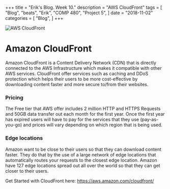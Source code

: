 +++
title = "Erik's Blog. Week 10."
description = "AWS CloudFront"
tags = [
    "Blog",
    "beats",
    "Erik",
    "COMP 480",
    "Project 5",
]
date = "2018-11-02"
categories = [
    "Blog",
]
+++

![AWS CloudFront](https://cloudacademy.com/wp-content/uploads/2014/05/cloudfront_logo-1.jpg)
# Amazon CloudFront
Amazon CloudFront is a Content Delivery Network (CDN) that is directly connected to the AWS Infrastructure which makes it compatible with other AWS services. CloudFront offer services such as caching and DDoS protection which helps their users to be more cost-effective by downloading content faster and more secure to/from their websites.

### Pricing
The Free tier that AWS offer includes 2 million HTTP and HTTPS Requests and 50GB data transfer out each month for the first year. Once the first year has expired users will have to pay for the services that they use (pay-as-you-go) and prices will vary depending on which region that is being used.

### Edge locations
Amazon want to be close to their users so that they can download content faster. They do that by the use of a large network of edge locations that automatically routes your requests to the closest edge location. Amazon have 127 edge locations spread out all over the world so that they can get closer to their users.

Get Started with CloudFront here: https://aws.amazon.com/cloudfront/
